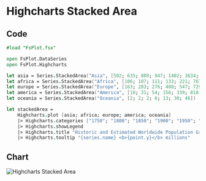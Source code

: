 Highcharts Stacked Area
=======================

Code
----

```fsharp
#load "FsPlot.fsx"

open FsPlot.DataSeries
open FsPlot.Highcharts

let asia = Series.StackedArea("Asia", [502; 635; 809; 947; 1402; 3634; 5268])
let africa = Series.StackedArea("Africa", [106; 107; 111; 133; 221; 767; 1766])
let europe = Series.StackedArea("Europe", [163; 203; 276; 408; 547; 729; 628])
let america = Series.StackedArea("America", [18; 31; 54; 156; 339; 818; 1201])
let oceania = Series.StackedArea("Oceania", [2; 2; 2; 6; 13; 30; 46])

let stackedArea =
    Highcharts.plot [asia; africa; europe; america; oceania]
    |> Highcharts.categories ["1750"; "1800"; "1850"; "1900"; "1950"; "1999"; "2050"]
    |> Highcharts.showLegend
    |> Highcharts.title "Historic and Estimated Worldwide Population Growth"
    |> Highcharts.tooltip "{series.name} <b>{point.y}</b> millions"
```
Chart
-----

![Highcharts Stacked Area](https://raw.github.com/TahaHachana/FsPlot/master/screenshots/HighchartsStackedArea.PNG)